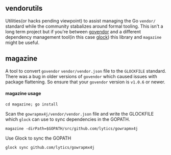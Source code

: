 vendorutils
-----------


Utilities(or hacks pending viewpoint) to assist managing the Go `vendor/` standard while the community stabalizes around formal tooling. This isn't a long term project but if you're between [govendor](https://github.com/kardianos/govendor) and a different dependency management tool(in this case [glock](https://github.com/robfig/glock)) this library and `magazine` might be useful.

## magazine

A tool to convert `govendor` `vendor/vendor.json` file to the `GLOCKFILE` standard. There was a bug in older versions of `govendor` which caused issues with package flattening. So ensure that your `govendor` version is `v1.0.6` or newer.

#### magazine usage

`cd magazine; go install`

Scan the `gowrapmx4j/vendor/vendor.json` file and write the GLOCKFILE which `glock` can use to sync dependencies in the GOPATH.  

`magazine -dirPath=$GOPATH/src/github.com/lytics/gowrapmx4j`

Use Glock to sync the GOPATH

`glock sync github.com/lytics/gowrapmx4j`

